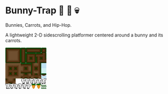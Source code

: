 # Bunny-Trap :rabbit: :carrot: :skull:
Bunnies, Carrots, and Hip-Hop.

A lightweight 2-D sidescrolling platformer centered around a bunny and its carrots.

![Figure 1-1: Sprites used in game](rabbit-trap.png?raw=true)

